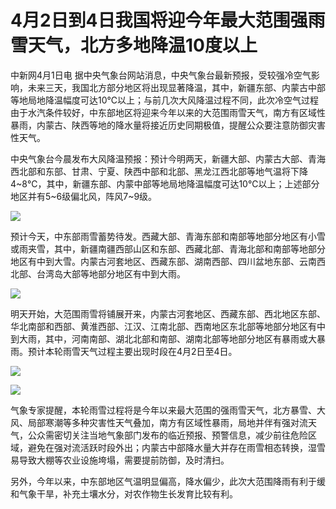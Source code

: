 # 4月2日到4日我国将迎今年最大范围强雨雪天气，北方多地降温10度以上

中新网4月1日电
据中央气象台网站消息，中央气象台最新预报，受较强冷空气影响，未来三天，我国北方部分地区将出现显著降温，其中，新疆东部、内蒙古中部等地局地降温幅度可达10℃以上；与前几次大风降温过程不同，此次冷空气过程由于水汽条件较好，中东部地区将迎来今年以来的大范围雨雪天气，南方有区域性暴雨，内蒙古、陕西等地的降水量将接近历史同期极值，提醒公众要注意防御灾害性天气。

中央气象台今晨发布大风降温预报：预计今明两天，新疆大部、内蒙古大部、青海西北部和东部、甘肃、宁夏、陕西中部和北部、黑龙江西北部等地气温将下降4~8℃，其中，新疆东部、内蒙中部等地局地降温幅度可达10℃以上；上述部分地区并有5~6级偏北风，阵风7~9级。

![](https://inews.gtimg.com/news_bt/OF5dKRdXjEosvKQXUF0mURvEVGkigsXha5PQ8Vn3a8cDIAA/1000)

预计今天，中东部雨雪蓄势待发。西藏大部、青海东部和南部等地部分地区有小雪或雨夹雪，其中，新疆南疆西部山区和东部、西藏北部、青海北部和南部等地部分地区有中到大雪。内蒙古河套地区、西藏东部、湖南西部、四川盆地东部、云南西北部、台湾岛大部等地部分地区有中到大雨。

![](https://inews.gtimg.com/news_bt/OYNYc0Y9sO3TEfpQrt-2jfoqHeOsUe46KiWhWwsXwyN9MAA/1000)

明天开始，大范围雨雪将铺展开来，内蒙古河套地区、西藏东部、西北地区东部、华北南部和西部、黄淮西部、江汉、江南北部、西南地区东北部等地部分地区有中到大雨，其中，河南南部、湖北北部和南部、湖南北部等地部分地区有暴雨或大暴雨。预计本轮雨雪天气过程主要出现时段在4月2日至4日。

![](https://inews.gtimg.com/news_bt/OfcDGLC6ssyzXHXeDZ7P7NvgtcQv2N9muzJVd4I7uiJq8AA/1000)

![](https://inews.gtimg.com/news_bt/Os4GMVGCGuRlayrWwi-2gw2LmecF1vjyLp4FEe_xdSUz8AA/1000)

气象专家提醒，本轮雨雪过程将是今年以来最大范围的强雨雪天气，北方暴雪、大风、局部寒潮等多种灾害性天气叠加，南方有区域性暴雨，局地并伴有强对流天气，公众需密切关注当地气象部门发布的临近预报、预警信息，减少前往危险区域，避免在强对流活跃时段外出；内蒙古中部降水量大并存在雨雪相态转换，湿雪易导致大棚等农业设施垮塌，需要提前防御，及时清扫。

另外，今年以来，中东部地区气温明显偏高，降水偏少，此次大范围降雨有利于缓和气象干旱，补充土壤水分，对农作物生长发育比较有利。

